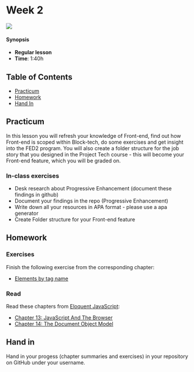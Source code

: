 # Week 2

![][cover]

#### Synopsis

* **Regular lesson**
* **Time**: 1:40h

## Table of Contents

* [Practicum](#practicum)
* [Homework](#homework)
* [Hand In](#hand-in)

## Practicum

In this lesson you will refresh your knowledge of Front-end, find out how Front-end is scoped within Block-tech, do some exercises and get insight into the FED2 program. You will also create a folder structure for the job story that you designed in the Project Tech course - this will become your Front-end feature, which you will be graded on.


### In-class exercises

* Desk research about Progressive Enhancement (document these findings in github)
* Document your findings in the repo (Progressive Enhancement)
* Write down all your resources in APA format - please use a apa generator 
* Create Folder structure for your Front-end feature

## Homework

### Exercises

Finish the following exercise from the corresponding chapter:

* [Elements by tag name](https://eloquentjavascript.net/14_dom.html#i_VSftnyRTsV)

### Read

Read these chapters from [Eloquent JavaScript](https://eloquentjavascript.net/):

* [Chapter 13: JavaScript And The Browser](https://eloquentjavascript.net/13_browser.html)
* [Chapter 14: The Document Object Model](https://eloquentjavascript.net/14_dom.html)

## Hand in

Hand in your progess (chapter summaries and exercises) in your repository on GitHub under your username.

[cover]: https://eloquentjavascript.net/img/chapter_picture_14.jpg
